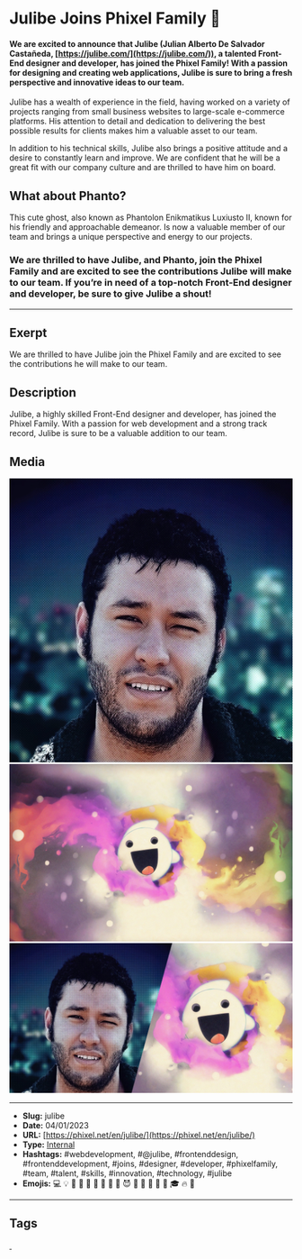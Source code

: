 # Julibe Joins Phixel Family 👻
#### **We are excited to announce that Julibe (Julian Alberto De Salvador Castañeda, [https://julibe.com/](https://julibe.com/)), a talented Front-End designer and developer, has joined the Phixel Family! With a passion for designing and creating web applications, Julibe is sure to bring a fresh perspective and innovative ideas to our team.**

Julibe has a wealth of experience in the field, having worked on a variety of projects ranging from small business websites to large-scale e-commerce platforms. His attention to detail and dedication to delivering the best possible results for clients makes him a valuable asset to our team.

In addition to his technical skills, Julibe also brings a positive attitude and a desire to constantly learn and improve. We are confident that he will be a great fit with our company culture and are thrilled to have him on board.

## What about Phanto?

This cute ghost, also known as Phantolon Enikmatikus Luxiusto II, known for his friendly and approachable demeanor. Is now a valuable member of our team and brings a unique perspective and energy to our projects.

### We are thrilled to have Julibe, and Phanto, join the Phixel Family and are excited to see the contributions Julibe will make to our team. If you’re in need of a top-notch Front-End designer and developer, be sure to give Julibe a shout!
------------
## Exerpt
We are thrilled to have Julibe join the Phixel Family and are excited to see the contributions he will make to our team.
## Description
Julibe, a highly skilled Front-End designer and developer, has joined the Phixel Family. With a passion for web development and a strong track record, Julibe is sure to be a valuable addition to our team.
## Media
<img src="media/5e244ab8/julibe-avatar.jpg">
<img src="media/69a294d0/julibe-phanto-fires.jpg">
<img src="media/2477109b/julibe-phanto.jpg">

------------
- **Slug:** julibe
- **Date:** 04/01/2023
- **URL:** [https://phixel.net/en/julibe/](https://phixel.net/en/julibe/)
- **Type:** [Internal](#internal)
- **Hashtags:** #webdevelopment, #@julibe, #frontenddesign, #frontenddevelopment, #joins, #designer, #developer, #phixelfamily, #team, #talent, #skills, #innovation, #technology, #julibe
- **Emojis:** 💻 💡 💪 🏽 🫥 👻 🫳 🖤 🎃 😈 🔮 👅 🌟 🎉 🎊 🎓 🔥 🚀

------------
## Tags
[ ](# )

